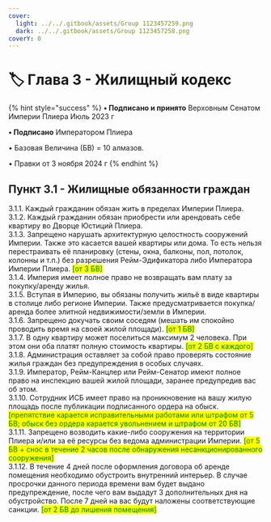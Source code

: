 ```yaml
---
cover:
  light: ../../.gitbook/assets/Group 1123457259.png
  dark: ../../.gitbook/assets/Group 1123457258.png
coverY: 0
---
```


# 🏷️ Глава 3 - Жилищный кодекс

{% hint style="success" %}
**•  Подписано и принято** Верховным Сенатом Империи Плиера Июль 2023 г

**•  Подписано** Императором Плиера

•  Базовая Величина (БВ) = 10 алмазов.

•  Правки от 3 ноября 2024 г
{% endhint %}

## Пункт 3.1 - Жилищные обязанности граждан

3.1.1.  Каждый гражданин обязан жить в пределах Империи Плиера.\
3.1.2.  Каждый гражданин обязан приобрести или арендовать себе квартиру во Дворце Юстиций Плиера.\
3.1.3.  Запрещено нарушать архитектурную целостность сооружений Империи. Также это касается вашей квартиры или дома. То есть нельзя перестраивать её планировку (стены, окна, балконы, пол, потолок, колонны и т.п.) без разрешения Рейм-Эдификатора либо Императора Империи Плиера. <mark style="color:green;">\[от 3 БВ]</mark>\
3.1.4.  Империя имеет полное право не возвращать вам плату за покупку/аренду жилья.\
3.1.5.  Вступая в Империю, вы обязаны получить жильё в виде квартиры в столице либо регионе Империи. Также предусматривается покупка/аренда более элитной недвижимости/земли в Империи.\
3.1.6.  Запрещено докучать своим соседям (мешать им спокойно проводить время на своей жилой площади). <mark style="color:green;">\[от 1 БВ]</mark>\
3.1.7.  В одну квартиру может поселиться максимум 2 человека. При этом они оба платят полную стоимость квартиры. <mark style="color:green;">\[от 2 БВ с каждого]</mark>\
3.1.8.  Администрация оставляет за собой право проверять состояние жилья граждан без предупреждения в особых случаях.\
3.1.9.  Император, Рейм-Канцлер или Рейм-Сенатор имеют полное право на инспекцию вашей жилой площади, заранее предупредив вас об этом.\
3.1.10.  Сотрудник ИСБ имеет право на проникновение на вашу жилую площадь после публикации подписанного ордера на обыск. <mark style="color:green;">\[препятствие карается исправительными работами или штрафом от 5 БВ; обыск без ордера карается увольнением и штрафом от 20 БВ]</mark>\
3.1.11.  Запрещено возводить какие-либо сооружения на территории Плиера и/или за её ресурсы без ведома администрации Империи. <mark style="color:green;">\[от 5 БВ + снос в течение 2 часов после обнаружения несанкционированного сооружения]</mark>\
3.1.12.  В течение 4 дней после оформления договора об аренде помещения необходимо обустроить внутренний интерьер. В случае просрочки данного периода времени вам будет выдано предупреждение, после чего вам выдадут 3 дополнительных дня на обустройство. После 7 дней на вас будут наложены соответствующие санкции. <mark style="color:green;">\[от 2 БВ до лишения помещения]</mark>

